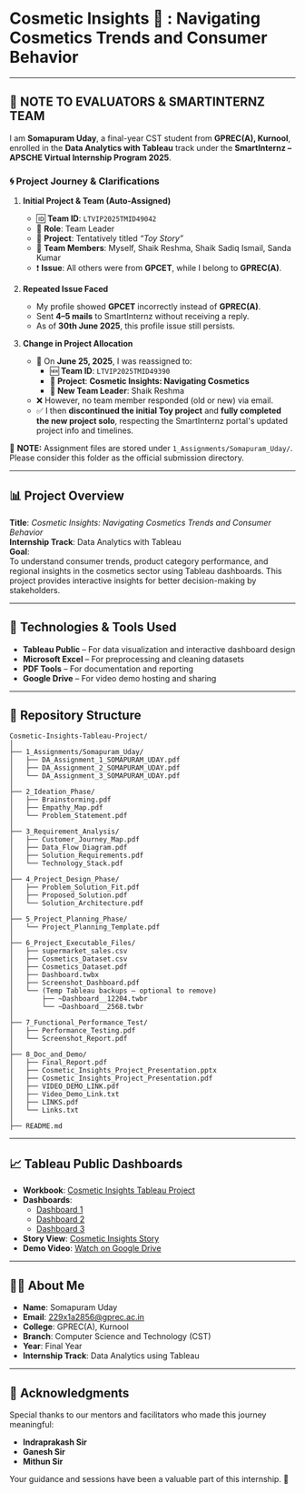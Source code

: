 # Cosmetic Insights 💄 : Navigating Cosmetics Trends and Consumer Behavior

---

## 🛑 NOTE TO EVALUATORS & SMARTINTERNZ TEAM

I am **Somapuram Uday**, a final-year CST student from **GPREC(A), Kurnool**, enrolled in the **Data Analytics with Tableau** track under the **SmartInternz – APSCHE Virtual Internship Program 2025**.

### 🌀 Project Journey & Clarifications

1. **Initial Project & Team (Auto-Assigned)**  
   - 🆔 **Team ID**: `LTVIP2025TMID49042`  
   - 👤 **Role**: Team Leader  
   - 📌 **Project**: Tentatively titled *“Toy Story”*  
   - 👥 **Team Members**: Myself, Shaik Reshma, Shaik Sadiq Ismail, Sanda Kumar  
   - ❗ **Issue**: All others were from **GPCET**, while I belong to **GPREC(A)**.

2. **Repeated Issue Faced**  
   - My profile showed **GPCET** incorrectly instead of **GPREC(A)**.  
   - Sent **4–5 mails** to SmartInternz without receiving a reply.  
   - As of **30th June 2025**, this profile issue still persists.

3. **Change in Project Allocation**  
   - 📩 On **June 25, 2025**, I was reassigned to:
     - 🆕 **Team ID**: `LTVIP2025TMID49390`
     - 🎯 **Project**: **Cosmetic Insights: Navigating Cosmetics**
     - 👤 **New Team Leader**: Shaik Reshma  
   - ❌ However, no team member responded (old or new) via email.  
   - ✅ I then **discontinued the initial Toy project** and **fully completed the new project solo**, respecting the SmartInternz portal's updated project info and timelines.

🔖 **NOTE:** Assignment files are stored under `1_Assignments/Somapuram_Uday/`. Please consider this folder as the official submission directory.

---

## 📊 Project Overview

**Title**: *Cosmetic Insights: Navigating Cosmetics Trends and Consumer Behavior*  
**Internship Track**: Data Analytics with Tableau  
**Goal**:  
To understand consumer trends, product category performance, and regional insights in the cosmetics sector using Tableau dashboards. This project provides interactive insights for better decision-making by stakeholders.

---

## 🧠 Technologies & Tools Used

- **Tableau Public** – For data visualization and interactive dashboard design  
- **Microsoft Excel** – For preprocessing and cleaning datasets  
- **PDF Tools** – For documentation and reporting  
- **Google Drive** – For video demo hosting and sharing  

---

## 🧱 Repository Structure

```
Cosmetic-Insights-Tableau-Project/
│
├── 1_Assignments/Somapuram_Uday/
│   ├── DA_Assignment_1_SOMAPURAM_UDAY.pdf
│   ├── DA_Assignment_2_SOMAPURAM_UDAY.pdf
│   └── DA_Assignment_3_SOMAPURAM_UDAY.pdf
│
├── 2_Ideation_Phase/
│   ├── Brainstorming.pdf
│   ├── Empathy_Map.pdf
│   └── Problem_Statement.pdf
│
├── 3_Requirement_Analysis/
│   ├── Customer_Journey_Map.pdf
│   ├── Data_Flow_Diagram.pdf
│   ├── Solution_Requirements.pdf
│   └── Technology_Stack.pdf
│
├── 4_Project_Design_Phase/
│   ├── Problem_Solution_Fit.pdf
│   ├── Proposed_Solution.pdf
│   └── Solution_Architecture.pdf
│
├── 5_Project_Planning_Phase/
│   └── Project_Planning_Template.pdf
│
├── 6_Project_Executable_Files/
│   ├── supermarket_sales.csv
│   ├── Cosmetics_Dataset.csv
│   ├── Cosmetics_Dataset.pdf
│   ├── Dashboard.twbx
│   ├── Screenshot_Dashboard.pdf
│   └── (Temp Tableau backups – optional to remove)
│       ├── ~Dashboard__12204.twbr
│       └── ~Dashboard__2568.twbr
│
├── 7_Functional_Performance_Test/
│   ├── Performance_Testing.pdf
│   └── Screenshot_Report.pdf
│
├── 8_Doc_and_Demo/
│   ├── Final_Report.pdf
│   ├── Cosmetic_Insights_Project_Presentation.pptx
│   ├── Cosmetic_Insights_Project_Presentation.pdf
│   ├── VIDEO_DEMO_LINK.pdf
│   ├── Video_Demo_Link.txt
│   ├── LINKS.pdf
│   └── Links.txt
│
├── README.md
```

---

## 📈 Tableau Public Dashboards

- **Workbook**: [Cosmetic Insights Tableau Project](https://public.tableau.com/views/Cosmetic_Insights_Tableau_Project/Dashboard1)
- **Dashboards**:
  - [Dashboard 1](https://public.tableau.com/app/profile/somapuram.uday/viz/Cosmetic_Insights_Dashboard_1/Dashboard1)
  - [Dashboard 2](https://public.tableau.com/app/profile/somapuram.uday/viz/Cosmetic_Insights_Dashboard_2/Dashboard2)
  - [Dashboard 3](https://public.tableau.com/app/profile/somapuram.uday/viz/Cosmetic_Insights_Dashboard_3/Dashboard3)
- **Story View**: [Cosmetic Insights Story](https://public.tableau.com/app/profile/somapuram.uday/viz/Cosmetic_Insights_Story/Story1)
- **Demo Video**: [Watch on Google Drive](https://drive.google.com/file/d/1MsVV5ywteTWxaNzCil0Fwcyfkxwhz5z9/view?usp=sharing)

---

## 👨‍🎓 About Me

- **Name**: Somapuram Uday  
- **Email**: 229x1a2856@gprec.ac.in  
- **College**: GPREC(A), Kurnool  
- **Branch**: Computer Science and Technology (CST)  
- **Year**: Final Year  
- **Internship Track**: Data Analytics using Tableau  

---

## 🙏 Acknowledgments

Special thanks to our mentors and facilitators who made this journey meaningful:

- **Indraprakash Sir**
- **Ganesh Sir**
- **Mithun Sir**

Your guidance and sessions have been a valuable part of this internship. 💐
